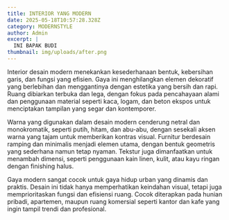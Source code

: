```yaml
---
title: INTERIOR YANG MODERN
date: 2025-05-18T10:57:28.328Z
category: MODERNSTYLE
author: Admin
excerpt: |
  INI BAPAK BUDI
thumbnail: img/uploads/after.png
---
```

<!--StartFragment-->

Interior desain modern menekankan kesederhanaan bentuk, kebersihan garis, dan fungsi yang efisien. Gaya ini menghilangkan elemen dekoratif yang berlebihan dan menggantinya dengan estetika yang bersih dan rapi. Ruang dibiarkan terbuka dan lega, dengan fokus pada pencahayaan alami dan penggunaan material seperti kaca, logam, dan beton ekspos untuk menciptakan tampilan yang segar dan kontemporer.

Warna yang digunakan dalam desain modern cenderung netral dan monokromatik, seperti putih, hitam, dan abu-abu, dengan sesekali aksen warna yang tajam untuk memberikan kontras visual. Furnitur berdesain ramping dan minimalis menjadi elemen utama, dengan bentuk geometris yang sederhana namun tetap nyaman. Tekstur juga dimanfaatkan untuk menambah dimensi, seperti penggunaan kain linen, kulit, atau kayu ringan dengan finishing halus.

Gaya modern sangat cocok untuk gaya hidup urban yang dinamis dan praktis. Desain ini tidak hanya memperhatikan keindahan visual, tetapi juga memprioritaskan fungsi dan efisiensi ruang. Cocok diterapkan pada hunian pribadi, apartemen, maupun ruang komersial seperti kantor dan kafe yang ingin tampil trendi dan profesional.

<!--EndFragment-->
